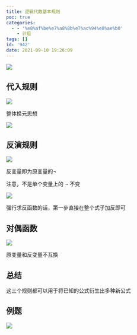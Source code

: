 ```yaml
---
title: 逻辑代数基本规则
poc: true
categories:
  - - '%e8%af%be%e7%a8%8b%e7%ac%94%e8%ae%b0'
    - 计组
tags: []
id: '942'
date: 2021-09-10 19:26:09
---
```


![](https://raw.githubusercontent.com/Valkierja/ALLPIC/main/img/202303172056419.png)

## 代入规则

![](https://raw.githubusercontent.com/Valkierja/ALLPIC/main/img/202303172058284.png)

整体换元思想

![](https://raw.githubusercontent.com/Valkierja/ALLPIC/main/img/202303172059083.png)

## 反演规则

![](https://raw.githubusercontent.com/Valkierja/ALLPIC/main/img/202303172058850.png)

反变量即为原变量的¬

注意，不是单个变量上的 ¬ 不变

![](https://raw.githubusercontent.com/Valkierja/ALLPIC/main/img/202303172058073.png)

强行求反函数的话，第一步直接在整个式子加反即可

## 对偶函数

![](https://raw.githubusercontent.com/Valkierja/ALLPIC/main/img/202303172059840.png)

原变量和反变量不互换

## 总结

这三个规则都可以用于将已知的公式衍生出多种新公式

## 例题

![](https://raw.githubusercontent.com/Valkierja/ALLPIC/main/img/202303172058711.png)